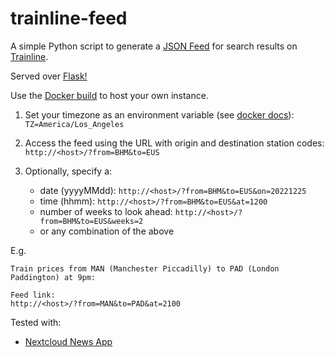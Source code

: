 # trainline-feed
A simple Python script to generate a [JSON Feed](https://github.com/manton/JSONFeed) for search results on [Trainline](https://www.trainline.com).

Served over [Flask!](https://github.com/pallets/flask/)

Use the [Docker build](https://github.com/users/leonghui/packages/container/package/trainline-feed) to host your own instance.

1. Set your timezone as an environment variable (see [docker docs]): `TZ=America/Los_Angeles`

2. Access the feed using the URL with origin and destination station codes: `http://<host>/?from=BHM&to=EUS`

3. Optionally, specify a:
    - date (yyyyMMdd): `http://<host>/?from=BHM&to=EUS&on=20221225`
    - time (hhmm): `http://<host>/?from=BHM&to=EUS&at=1200`
    - number of weeks to look ahead: `http://<host>/?from=BHM&to=EUS&weeks=2`
    - or any combination of the above

E.g.
```
Train prices from MAN (Manchester Piccadilly) to PAD (London Paddington) at 9pm:

Feed link:
http://<host>/?from=MAN&to=PAD&at=2100
```

Tested with:
- [Nextcloud News App](https://github.com/nextcloud/news)

[docker docs]:(https://docs.docker.com/compose/environment-variables/#set-environment-variables-in-containers)
